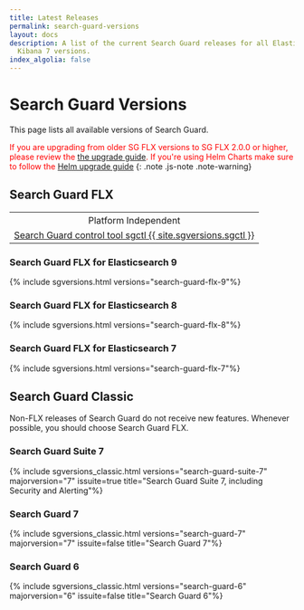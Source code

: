 ```yaml
---
title: Latest Releases
permalink: search-guard-versions
layout: docs
description: A list of the current Search Guard releases for all Elasticsearch 7 and
  Kibana 7 versions.
index_algolia: false
---
```

<!--- Copyright 2022 floragunn GmbH -->

# Search Guard Versions

This page lists all available versions of Search Guard.

<span style="color:red">If you are upgrading from older SG FLX versions to SG FLX 2.0.0 or higher, please review the [the upgrade guide](sg-200-upgrade). If you're using Helm Charts make sure to follow the [Helm upgrade guide](https://git.floragunn.com/search-guard/search-guard-flx-helm-charts/-/blob/main/docs/sg-2x-upgrade.md?ref_type=heads)</span>
{: .note .js-note .note-warning}

## Search Guard FLX

<table>
  <tr><th colspan=2 style="text-align:center; font-weight:400">Platform Independent</th></tr>
  <tr><td colspan=2 style="text-align:center"><a href="https://maven.search-guard.com//search-guard-flx-release/com/floragunn/sgctl/{{ site.sgversions.sgctl }}/sgctl-{{ site.sgversions.sgctl }}.sh">Search Guard control tool sgctl {{ site.sgversions.sgctl }}</a></td></tr>
</table>

### Search Guard FLX for Elasticsearch 9

{% include sgversions.html versions="search-guard-flx-9"%}

### Search Guard FLX for Elasticsearch 8

{% include sgversions.html versions="search-guard-flx-8"%}

### Search Guard FLX for Elasticsearch 7

{% include sgversions.html versions="search-guard-flx-7"%}

## Search Guard Classic

Non-FLX releases of Search Guard do not receive new features. Whenever possible, you should choose Search Guard FLX.

### Search Guard Suite 7

{% include sgversions_classic.html versions="search-guard-suite-7" majorversion="7" issuite=true title="Search Guard Suite 7, including Security and Alerting"%}

### Search Guard 7

{% include sgversions_classic.html versions="search-guard-7" majorversion="7" issuite=false title="Search Guard 7"%}

### Search Guard 6

{% include sgversions_classic.html versions="search-guard-6" majorversion="6" issuite=false title="Search Guard 6"%}